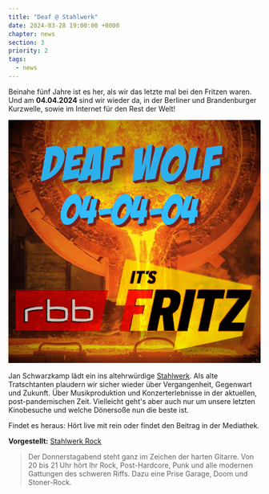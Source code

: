 ```yaml
---
title: "Deaf @ Stahlwerk"
date: 2024-03-28 19:00:00 +0000
chapter: news
section: 3
priority: 2
tags:
  - news
---
```



Beinahe fünf Jahre ist es her, als wir das letzte mal bei den Fritzen waren.
Und am **04.04.2024** sind wir wieder da, in der Berliner und Brandenburger Kurzwelle, sowie im Internet für den Rest der Welt!

[![img.png](content-images/2024-04-04-radio-fritz.png)](https://www.fritz.de/programm/sendungen/beste_musik/beste_musik_am_donnerstag.html)

Jan Schwarzkamp lädt ein ins altehrwürdige [Stahlwerk](https://www.fritz.de/programm/sendungen/sendungen/70/1812/181206_beste_musik_am_donnerstag_32775.html).
Als alte Tratschtanten plaudern wir sicher wieder über Vergangenheit, Gegenwart und Zukunft.
Über Musikproduktion und Konzerterlebnisse in der aktuellen, post-pandemischen Zeit.
Vielleicht geht's aber auch nur um unsere letzten Kinobesuche und welche Dönersoße nun die beste ist.

Findet es heraus: Hört live mit rein oder findet den Beitrag in der Mediathek.

**Vorgestellt:** [Stahlwerk Rock](https://www.fritz.de/programm/sendungen/sendungen/70/1812/181206_beste_musik_am_donnerstag_32775.html)

> Der Donnerstagabend steht ganz im Zeichen der harten Gitarre. Von 20 bis 21 Uhr hört Ihr Rock, Post-Hardcore, Punk und alle modernen Gattungen des schweren Riffs. Dazu eine Prise Garage, Doom und Stoner-Rock.